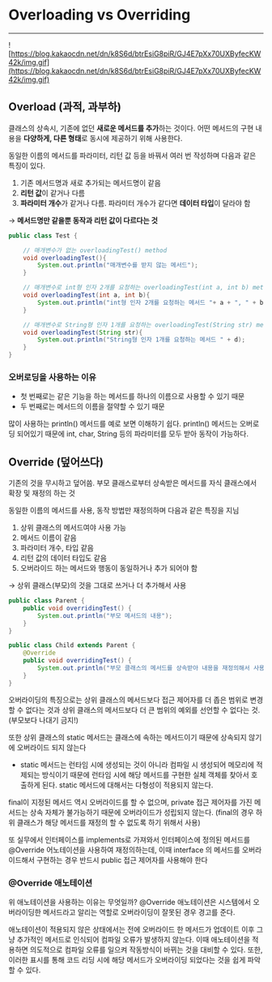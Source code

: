 # Overloading vs Overriding

------

![https://blog.kakaocdn.net/dn/k8S6d/btrEsiG8piR/GJ4E7pXx70UXByfecKW42k/img.gif](https://blog.kakaocdn.net/dn/k8S6d/btrEsiG8piR/GJ4E7pXx70UXByfecKW42k/img.gif)

## Overload (과적, 과부하)

클래스의 상속시, 기존에 없던 **새로운 메서드를 추가**하는 것이다. 어떤 메서드의 구현 내용을 **다양하게, 다른 형태**로 동시에 제공하기 위해 사용한다.

동일한 이름의 메서드를 파라미터, 리턴 값 등을 바꿔서 여러 번 작성하며 다음과 같은 특징이 있다.

1. 기존 메서드명과 새로 추가되는 메서드명이 같음
2. **리턴 값**이 같거나 다름
3. **파라미터 개수**가 같거나 다름. 파라미터 개수가 같다면 **데이터 타입**이 달라야 함

→ **메서드명만 같을뿐 동작과 리턴 값이 다르다는 것**

```java
public class Test {

    // 매개변수가 없는 overloadingTest() method
    void overloadingTest(){
        System.out.println("매개변수를 받지 않는 메서드");
    }

    // 매개변수로 int형 인자 2개를 요청하는 overloadingTest(int a, int b) method
    void overloadingTest(int a, int b){
        System.out.println("int형 인자 2개를 요청하는 메서드 "+ a + ", " + b);
    }

    // 매개변수로 String형 인자 1개를 요청하는 overloadingTest(String str) method
    void overloadingTest(String str){
        System.out.println("String형 인자 1개를 요청하는 메서드 " + d);
    }
}
```

### 오버로딩을 사용하는 이유

- 첫 번째로는 같은 기능을 하는 메서드를 하나의 이름으로 사용할 수 있기 때문
- 두 번째로는 메서드의 이름을 절약할 수 있기 때문

많이 사용하는 println() 메서드를 예로 보면 이해하기 쉽다. println() 메서드는 오버로딩 되어있기 때문에 int, char, String 등의 파라미터를 모두 받아 동작이 가능하다.

## Override (덮어쓰다)

기존의 것을 무시하고 덮어씀. 부모 클래스로부터 상속받은 메서드를 자식 클래스에서 확장 및 재정의 하는 것

동일한 이름의 메서드를 사용, 동작 방법만 재정의하며 다음과 같은 특징을 지님

1. 상위 클래스의 메서드여야 사용 가능
2. 메서드 이름이 같음
3. 파라미터 개수, 타입 같음
4. 리턴 값의 데이터 타입도 같음
5. 오버라이드 하는 메서드와 행동이 동일하거나 추가 되어야 함

→ 상위 클래스(부모)의 것을 그대로 쓰거나 더 추가해서 사용

```java
public class Parent {
    public void overridingTest() {
        System.out.println("부모 메서드의 내용");
    }
}

public class Child extends Parent {
    @Override
    public void overridingTest() {
        System.out.println("부모 클래스의 메서드를 상속받아 내용을 재정의해서 사용");
    }
}
```

오버라이딩의 특징으로는 상위 클래스의 메서드보다 접근 제어자를 더 좁은 범위로 변경할 수 없다는 것과 상위 클래스의 메서드보다 더 큰 범위의 예외를 선언할 수 없다는 것. (부모보다 나대기 금지!)

또한 상위 클래스의 static 메서드는 클래스에 속하는 메서드이기 때문에 상속되지 않기에 오버라이드 되지 않는다

- static 메서드는 런타임 시에 생성되는 것이 아니라 컴파일 시 생성되어 메모리에 적제되는 방식이기 때문에 런타임 시에 해당 메서드를 구현한 실체 객체를 찾아서 호출하게 된다. static 메서드에 대해서는 다형성이 적용되지 않는다.

final이 지정된 메서드 역시 오버라이드를 할 수 없으며, private 접근 제어자를 가진 메서드는 상속 자체가 불가능하기 때문에 오버라이드가 성립되지 않는다. (final의 경우 하위 클래스가 해당 메서드를 재정의 할 수 없도록 하기 위해서 사용)

또 실무에서 인터페이스를 implements로 가져와서 인터페이스에 정의된 메서드를 @Override 어노테이션을 사용하여 재정의하는데, 이때 interface 의 메서드를 오버라이드해서 구현하는 경우 반드시 public 접근 제어자를 사용해야 한다

### @Override 애노테이션

위 애노테이션을 사용하는 이유는 무엇일까? @Override 애노테이션은 시스템에서 오버라이딩한 메서드라고 알리는 역할로 오버라이딩이 잘못된 경우 경고를 준다.

애노테이션이 적용되지 않은 상태에서는 전에 오버라이드 한 메서드가 업데이트 이후 그냥 추가적인 메서드로 인식되어 컴파일 오류가 발생하지 않는다. 이때 애노테이션을 적용하면 의도적으로 컴파일 오류를 일으켜 작동방식이 바뀌는 것을 대비할 수 있다. 또한, 이러한 표시를 통해 코드 리딩 시에 해당 메서드가 오버라이딩 되었다는 것을 쉽게 파악할 수 있다.
